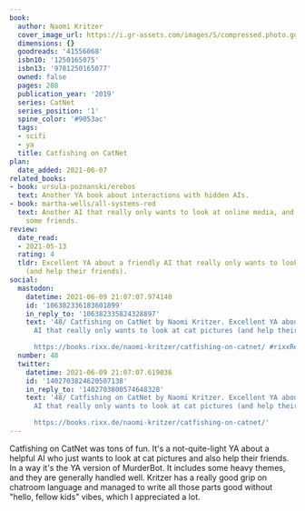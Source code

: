 ```yaml
---
book:
  author: Naomi Kritzer
  cover_image_url: https://i.gr-assets.com/images/S/compressed.photo.goodreads.com/books/1568119890l/41556068._SY475_.jpg
  dimensions: {}
  goodreads: '41556068'
  isbn10: '1250165075'
  isbn13: '9781250165077'
  owned: false
  pages: 288
  publication_year: '2019'
  series: CatNet
  series_position: '1'
  spine_color: '#9053ac'
  tags:
  - scifi
  - ya
  title: Catfishing on CatNet
plan:
  date_added: 2021-06-07
related_books:
- book: ursula-poznanski/erebos
  text: Another YA book about interactions with hidden AIs.
- book: martha-wells/all-systems-red
  text: Another AI that really only wants to look at online media, and maybe help
    some friends.
review:
  date_read:
  - 2021-05-13
  rating: 4
  tldr: Excellent YA about a friendly AI that really only wants to look at cat pictures
    (and help their friends).
social:
  mastodon:
    datetime: 2021-06-09 21:07:07.974140
    id: '106382336183601899'
    in_reply_to: '106382335824328897'
    text: '48/ Catfishing on CatNet by Naomi Kritzer. Excellent YA about a friendly
      AI that really only wants to look at cat pictures (and help their friends).

      https://books.rixx.de/naomi-kritzer/catfishing-on-catnet/ #rixxReads'
  number: 48
  twitter:
    datetime: 2021-06-09 21:07:07.619036
    id: '1402703824620507138'
    in_reply_to: '1402703800574648328'
    text: '48/ Catfishing on CatNet by Naomi Kritzer. Excellent YA about a friendly
      AI that really only wants to look at cat pictures (and help their friends).

      https://books.rixx.de/naomi-kritzer/catfishing-on-catnet/'
---
```


Catfishing on CatNet was tons of fun. It's a not-quite-light YA about a helpful AI who just wants to look at cat
pictures and also help their friends. In a way it's the YA version of MurderBot. It includes some heavy themes, and they
are generally handled well. Kritzer has a really good grip on chatroom language and managed to write all those parts
good without "hello, fellow kids" vibes, which I appreciated a lot.
